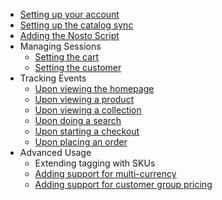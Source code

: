   * [Setting up your account](https://github.com/Nosto/techdocs/wiki/SPA:-Basics#Setting-up-your-account)
  * [Setting up the catalog sync](https://github.com/Nosto/techdocs/wiki/SPA:-Basics#setting-up-the-catalog-sync)
  * [Adding the Nosto Script](https://github.com/Nosto/techdocs/wiki/SPA:-Basics#Add-Nosto-script)
  * Managing Sessions
    * [Setting the cart
](https://github.com/Nosto/techdocs/wiki/SPA:-Basics#setting-the-cart)
    * [Setting the customer
](https://github.com/Nosto/techdocs/wiki/SPA:-Basics#setting-the-customer)
  * Tracking Events
    * [Upon viewing the homepage](https://github.com/Nosto/techdocs/wiki/SPA:-Basics#upon-viewing-the-homepage) 
    * [Upon viewing a product
](https://github.com/Nosto/techdocs/wiki/SPA:-Basics#upon-viewing-a-product)
    * [Upon viewing a collection
](https://github.com/Nosto/techdocs/wiki/SPA:-Basics#upon-viewing-a-collection)
    * [Upon doing a search
](https://github.com/Nosto/techdocs/wiki/SPA:-Basics#upon-doing-a-search)
    * [Upon starting a checkout
](https://github.com/Nosto/techdocs/wiki/SPA:-Basics#upon-starting-a-checkout)
    * [Upon placing an order](https://github.com/Nosto/techdocs/wiki/SPA:-Basics#upon-placing-an-order)
* Advanced Usage
  * Extending tagging with SKUs
  * [Adding support for multi-currency](https://github.com/Nosto/techdocs/wiki/SPA:-Adding-support-for-multi-currency)
  * [Adding support for customer group pricing](https://github.com/Nosto/techdocs/wiki/SPA:-Adding-support-for-customer-group-pricing)